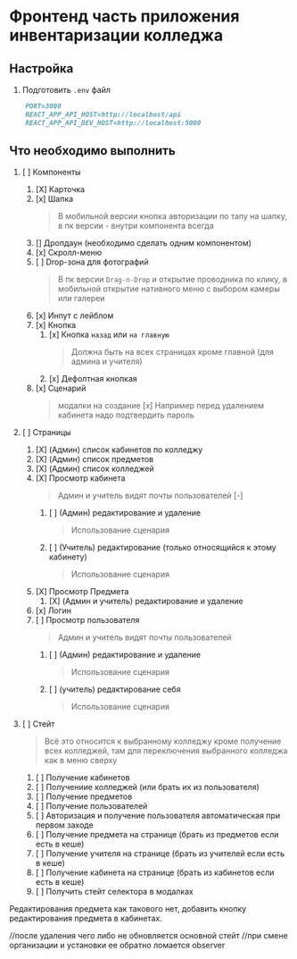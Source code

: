 # Фронтенд часть приложения инвентаризации колледжа

## Настройка

1. Подготовить `.env` файл

```md
    PORT=3000
    REACT_APP_API_HOST=http://localhost/api
    REACT_APP_API_DEV_HOST=http://localhost:5000
```

## Что необходимо выполнить

1. [ ] Компоненты

   1. [X] Карточка
   2. [x] Шапка
      > В мобильной версии кнопка авторизации по тапу на шапку, в пк версии - внутри компонента всегда
   3. [] Дропдаун (необходимо сделать одним компонентом)
      <!-- 1. [ ] С текстом -->
      <!-- 2. [ ] С поиском и рендером результата -->
      <!-- 1. [x] Для заведений со встроенным поиском. -->
   4. [x] Скролл-меню
   5. [ ] Drop-зона для фотографий
      > В пк версии `Drag-n-Drop` и открытие проводника по клику, в мобильной открытие нативного меню с выбором камеры или галереи
   6. [x] Инпут с лейблом
   7. [x] Кнопка
      1. [x] Кнопка `назад` или `на главную`
         > Должна быть на всех страницах кроме главной (для админа и учителя)
      2. [x] Дефолтная кнопкая
      <!-- 3. [ ] `Добавить новый *` -->
   8. [x] Сценарий
      > модалки на создание [x]
      > Например перед удалением кабинета надо подтвердить пароль 

2. [ ] Страницы

   1. [X] (Админ) список кабинетов по колледжу
   2. [X] (Админ) список предметов
   3. [X] (Админ) список колледжей
   4. [X] Просмотр кабинета
      > Админ и учитель видят почты пользователей [-]
      1. [ ] (Админ) редактирование и удаление
         > Использование сценария
      2. [ ] (Учитель) редактирование (только относящийся к этому кабинету)
         > Использование сценария
   5. [X] Просмотр Предмета
      1. [X] (Админ и учитель) редактирование и удаление
   6. [x] Логин
   7. [ ] Просмотр пользователя
      > Админ и учитель видят почты пользователей
      1. [ ] (Админ) редактирование и удаление
         > Использование сценария
      2. [ ] (учитель) редактирование себя
         > Использование сценария

3. [ ] Стейт
   > Всё это относится к выбранному колледжу кроме получение всех колледжей, там для переключения выбранного колледжа как в меню сверху
   1. [ ] Получение кабинетов
   2. [ ] Получениие колледжей (или брать их из пользователя)
   3. [ ] Получение предметов
   4. [ ] Получение пользователей
   5. [ ] Авторизация и получение пользователя автоматическая при первом заходе
   6. [ ] Получение предмета на странице (брать из предметов если есть в кеше)
   7. [ ] Получение учителя на странице (брать из учителей если есть в кеше)
   8. [ ] Получение кабинета на странице (брать из кабинетов если есть в кеше)
   9. [ ] Получить стейт селектора в модалках


Редактирования предмета как такового нет, добавить кнопку редактирования предмета в кабинетах.

//после удаления чего либо не обновляется основной стейт
//при смене организации и установки ее обратно ломается observer
